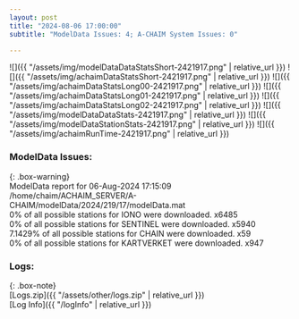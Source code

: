 ```yaml
---
layout: post
title: "2024-08-06 17:00:00"
subtitle: "ModelData Issues: 4; A-CHAIM System Issues: 0"

---
```


![]({{ "/assets/img/modelDataDataStatsShort-2421917.png" | relative_url }})
![]({{ "/assets/img/achaimDataStatsShort-2421917.png" | relative_url }})
![]({{ "/assets/img/achaimDataStatsLong00-2421917.png" | relative_url }})
![]({{ "/assets/img/achaimDataStatsLong01-2421917.png" | relative_url }})
![]({{ "/assets/img/achaimDataStatsLong02-2421917.png" | relative_url }})
![]({{ "/assets/img/modelDataDataStats-2421917.png" | relative_url }})
![]({{ "/assets/img/modelDataStationStats-2421917.png" | relative_url }})
![]({{ "/assets/img/achaimRunTime-2421917.png" | relative_url }})


### ModelData Issues:  
  
{: .box-warning}  
 ModelData report for 06-Aug-2024 17:15:09   
 /home/chaim/ACHAIM_SERVER/A-CHAIM/modelData/2024/219/17/modelData.mat   
 0% of all possible stations for IONO were downloaded. x6485   
 0% of all possible stations for SENTINEL were downloaded. x5940   
 7.1429% of all possible stations for CHAIN were downloaded. x59   
 0% of all possible stations for KARTVERKET were downloaded. x947   
  


### Logs:  
  
{: .box-note}  
[Logs.zip]({{ "/assets/other/logs.zip" | relative_url }})  
[Log Info]({{ "/logInfo" | relative_url }})  
